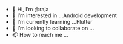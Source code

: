 - 👋 Hi, I’m @raja
- 👀 I’m interested in ...Android development
- 🌱 I’m currently learning ...Flutter 
- 💞️ I’m looking to collaborate on ...
- 📫 How to reach me ...

<!---

--->

